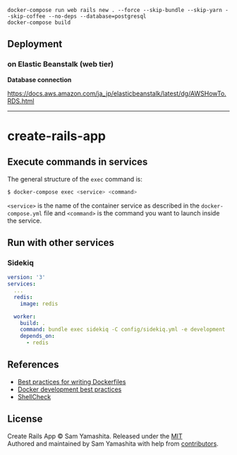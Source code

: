 

```
docker-compose run web rails new . --force --skip-bundle --skip-yarn --skip-coffee --no-deps --database=postgresql
docker-compose build
```

## Deployment

### on Elastic Beanstalk (web tier)

**Database connection**

https://docs.aws.amazon.com/ja_jp/elasticbeanstalk/latest/dg/AWSHowTo.RDS.html


---


# create-rails-app

## Execute commands in services

The general structure of the `exec` command is:

```bash
$ docker-compose exec <service> <command>
```

`<service>` is the name of the container service as described in the `docker-compose.yml` file and `<command>` is the command you want to launch inside the service.

## Run with other services

### Sidekiq

```yaml
version: '3'
services:
  ...
  redis:
    image: redis

  worker:
    build: .
    command: bundle exec sidekiq -C config/sidekiq.yml -e development
    depends_on:
      - redis
```

## References

- [Best practices for writing Dockerfiles](https://docs.docker.com/develop/develop-images/dockerfile_best-practices/)
- [Docker development best practices](https://docs.docker.com/develop/dev-best-practices/)
- [ShellCheck](https://www.shellcheck.net/)

## License

Create Rails App © Sam Yamashita. Released under the [MIT](LICENSE)<br/>
Authored and maintained by Sam Yamashita with help from [contributors](https://github.com/sotayamashita/create-rails-app/contributors).

